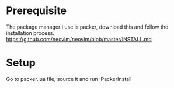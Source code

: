 # Prerequisite
The package manager i use is packer, download this and follow the installation process.
https://github.com/neovim/neovim/blob/master/INSTALL.md

# Setup
Go to packer.lua file, source it and run :PackerInstall

